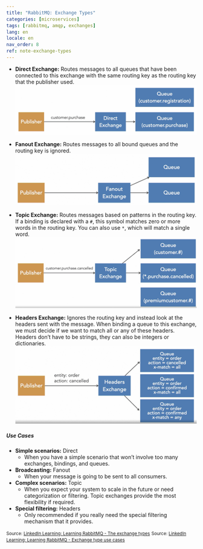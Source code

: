 ```yaml
---
title: "RabbitMQ: Exchange Types"
categories: [microservices]
tags: [rabbitmq, amqp, exchanges]
lang: en
locale: en
nav_order: 8
ref: note-exchange-types
---
```

- **Direct Exchange:** Routes messages to all queues that have been connected to this exchange with the same routing key as the routing key that the publisher used.
![Direct Exchange](../../../assets/images/notes/rabbitmq/exchange-types/direct-exchange.png)

- **Fanout Exchange:** Routes messages to all bound queues and the routing key is ignored.
![Fanout Exchange](../../../assets/images/notes/rabbitmq/exchange-types/fanout-exchange.png)

- **Topic Exchange:** Routes messages based on patterns in the routing key. If a binding is declared with a `#`, this symbol matches zero or more words in the routing key. You can also use `*`, which will match a single word.
![Topic Exchange](../../../assets/images/notes/rabbitmq/exchange-types/topic-exchange.png)

- **Headers Exchange:** Ignores the routing key and instead look at the headers sent with the message. When binding a queue to this exchange, we must decide if we want to match all or any of these headers. Headers don’t have to be strings, they can also be integers or dictionaries.
![Headers Exchange](../../../assets/images/notes/rabbitmq/exchange-types/headers-exchange.png)

##### Use Cases
- **Simple scenarios:** Direct
    - When you have a simple scenario that won’t involve too many exchanges, bindings, and queues.
- **Broadcasting:** Fanout
    - When your message is going to be sent to all consumers.
- **Complex scenarios:** Topic
    - When you expect your system to scale in the future or need categorization or filtering. Topic exchanges provide the most flexibility if required.
- **Special filtering:** Headers
    - Only recommended if you really need the special filtering mechanism that it provides.

<small> Source: [LinkedIn Learning: Learning RabbitMQ - The exchange types](https://www.linkedin.com/learning/learning-rabbitmq/the-exchange-types?resume=false&u=57075649)</small>
<small> Source: [LinkedIn Learning: Learning RabbitMQ - Exchange type use cases](https://www.linkedin.com/learning/learning-rabbitmq/exchange-type-use-cases?resume=false&u=57075649)</small>